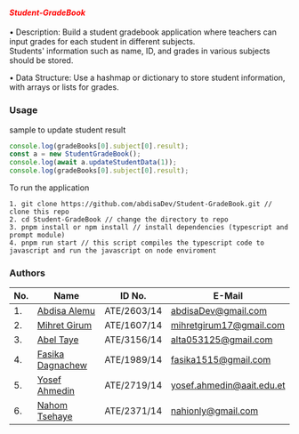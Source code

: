 #### <span style="color: red;">*Student-GradeBook*</span>

• Description: Build a student gradebook application where teachers can input grades for each student in different subjects. <br />
               Students' information such as name, ID, and grades in various subjects should be stored. <br />
               
• Data Structure: Use a hashmap or dictionary to store student information, with arrays or lists for grades. <br />

### Usage
sample to update student result

``` javascript
console.log(gradeBooks[0].subject[0].result);
const a = new StudentGradeBook();
console.log(await a.updateStudentData(1));
console.log(gradeBooks[0].subject[0].result);
```
To run the application

``` node
1. git clone https://github.com/abdisaDev/Student-GradeBook.git // clone this repo
2. cd Student-GradeBook // change the directory to repo
3. pnpm install or npm install // install dependencies (typescript and prompt module)
4. pnpm run start // this script compiles the typescript code to javascript and run the javascript on node enviroment
```

### Authors
|No. | Name | ID No. | E-Mail |
| --- | ---- | ------ | ------ |
| 1. | [Abdisa Alemu](https://github.com/abdisaDev) | ATE/2603/14 | <abdisaDev@gmail.com> |
| 2. | [Mihret Girum](https://github.com/mhreall) |  ATE/1607/14 | <mihretgirum17@gmail.com> |
| 3. | [Abel Taye](https://github.com/abelliverpool) | ATE/3156/14 | <alta053125@gmail.com> |
| 4. | [Fasika Dagnachew](https://github.com/phoenixfas) | ATE/1989/14 | <fasika1515@gmail.com> |
| 5. | [Yosef Ahmedin](https://github.com/yosefahmedin) | ATE/2719/14 | <yosef.ahmedin@aait.edu.et> |
| 6. | [Nahom Tsehaye](https://github.com/nahitse) | ATE/2371/14 | <nahionly@gmail.com> |

